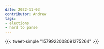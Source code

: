 ```yaml
---
date: 2022-11-03
contributor: Andrew
tags:
- elections
- hard to parse
---
```

{{< tweet-simple "1579922008091275264" >}}
<!-- {< tweet user="iabvek" id="1579922008091275264" >}} -->
